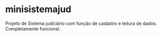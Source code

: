 # minisistemajud
Projeto de Sistema judiciário com função de cadastro e leitura de dados.
Completamente funcional.
